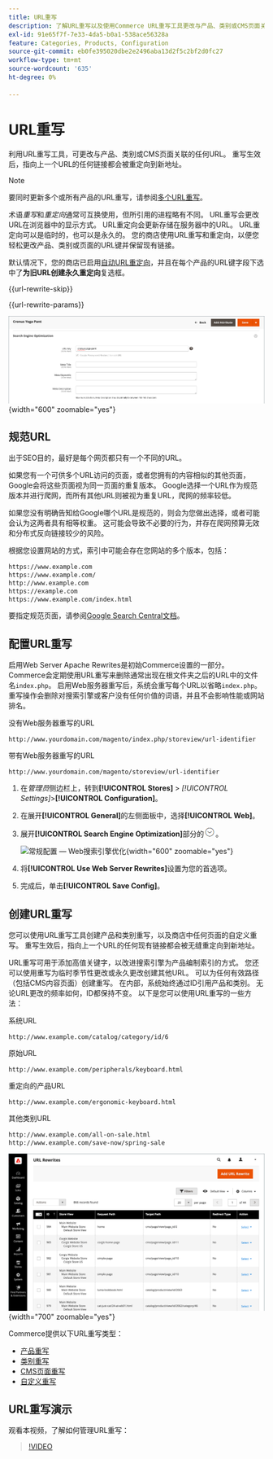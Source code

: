 ```yaml
---
title: URL重写
description: 了解URL重写以及使用Commerce URL重写工具更改与产品、类别或CMS页面关联的URL。
exl-id: 91e65f7f-7e33-4da5-b0a1-538ace56328a
feature: Categories, Products, Configuration
source-git-commit: eb0fe395020dbe2e2496aba13d2f5c2bf2d0fc27
workflow-type: tm+mt
source-wordcount: '635'
ht-degree: 0%

---
```


# URL重写

利用URL重写工具，可更改与产品、类别或CMS页面关联的任何URL。 重写生效后，指向上一个URL的任何链接都会被重定向到新地址。

>[!NOTE]
>
>要同时更新多个或所有产品的URL重写，请参阅[多个URL重写](url-rewrite-product.md#multiple-url-rewrites)。

术语&#x200B;_重写_&#x200B;和&#x200B;_重定向_&#x200B;通常可互换使用，但所引用的进程略有不同。 URL重写会更改URL在浏览器中的显示方式。 URL重定向会更新存储在服务器中的URL。 URL重定向可以是临时的，也可以是永久的。 您的商店使用URL重写和重定向，以便您轻松更改产品、类别或页面的URL键并保留现有链接。

默认情况下，您的商店已启用[自动URL重定向](url-redirect-product-automatic.md)，并且在每个产品的URL键字段下选中了&#x200B;**为旧URL创建永久重定向**&#x200B;复选框。

{{url-rewrite-skip}}

{{url-rewrite-params}}

![搜索引擎优化 — 创建永久URL重定向](./assets/product-search-engine-optimization-create-permanent-redirect.png){width="600" zoomable="yes"}

## 规范URL

出于SEO目的，最好是每个网页都只有一个不同的URL。

如果您有一个可供多个URL访问的页面，或者您拥有的内容相似的其他页面，Google会将这些页面视为同一页面的重复版本。 Google选择一个URL作为规范版本并进行爬网，而所有其他URL则被视为重复URL，爬网的频率较低。

如果您没有明确告知给Google哪个URL是规范的，则会为您做出选择，或者可能会认为这两者具有相等权重。 这可能会导致不必要的行为，并存在爬网预算无效和分布式反向链接较少的风险。

根据您设置网站的方式，索引中可能会存在您网站的多个版本，包括：

    https://www.example.com
    https://www.example.com/
    http://www.example.com
    https://example.com
    https://www.example.com/index.html

要指定规范页面，请参阅[Google Search Central文档](https://developers.google.com/search/docs/crawling-indexing/consolidate-duplicate-urls)。

## 配置URL重写

启用Web Server Apache Rewrites是初始Commerce设置的一部分。 Commerce会定期使用URL重写来删除通常出现在根文件夹之后的URL中的文件名`index.php`。 启用Web服务器重写后，系统会重写每个URL以省略`index.php`。 重写操作会删除对搜索引擎或客户没有任何价值的词语，并且不会影响性能或网站排名。

没有Web服务器重写的URL

    http://www.yourdomain.com/magento/index.php/storeview/url-identifier

带有Web服务器重写的URL

    http://www.yourdomain.com/magento/storeview/url-identifier

1. 在&#x200B;_管理员_&#x200B;侧边栏上，转到&#x200B;**[!UICONTROL Stores]** > _[!UICONTROL Settings]_>**[!UICONTROL Configuration]**。

1. 在展开&#x200B;**[!UICONTROL General]**&#x200B;的左侧面板中，选择&#x200B;**[!UICONTROL Web]**。

1. 展开&#x200B;**[!UICONTROL Search Engine Optimization]**&#x200B;部分的![扩展选择器](../assets/icon-display-expand.png)。

   ![常规配置 — Web搜索引擎优化](../configuration-reference/general/assets/web-search-engine-optimization.png){width="600" zoomable="yes"}

1. 将&#x200B;**[!UICONTROL Use Web Server Rewrites]**&#x200B;设置为您的首选项。

1. 完成后，单击&#x200B;**[!UICONTROL Save Config]**。

## 创建URL重写

您可以使用URL重写工具创建产品和类别重写，以及商店中任何页面的自定义重写。 重写生效后，指向上一个URL的任何现有链接都会被无缝重定向到新地址。

URL重写可用于添加高值关键字，以改进搜索引擎为产品编制索引的方式。 您还可以使用重写为临时季节性更改或永久更改创建其他URL。 可以为任何有效路径（包括CMS内容页面）创建重写。 在内部，系统始终通过ID引用产品和类别。 无论URL更改的频率如何，ID都保持不变。 以下是您可以使用URL重写的一些方法：

系统URL

    http://www.example.com/catalog/category/id/6

原始URL

    http://www.example.com/peripherals/keyboard.html

重定向的产品URL

    http://www.example.com/ergonomic-keyboard.html

其他类别URL

    http://www.example.com/all-on-sale.html
    http://www.example.com/save-now/spring-sale

![URL重写网格](./assets/url-rewrites.png){width="700" zoomable="yes"}

Commerce提供以下URL重写类型：

* [产品重写](url-rewrite-product.md)
* [类别重写](url-rewrite-category.md)
* [CMS页面重写](url-rewrite-cms-page.md)
* [自定义重写](url-rewrite-custom.md)

## URL重写演示

观看本视频，了解如何管理URL重写：

>[!VIDEO](https://video.tv.adobe.com/v/343751?quality=12&learn=on)
